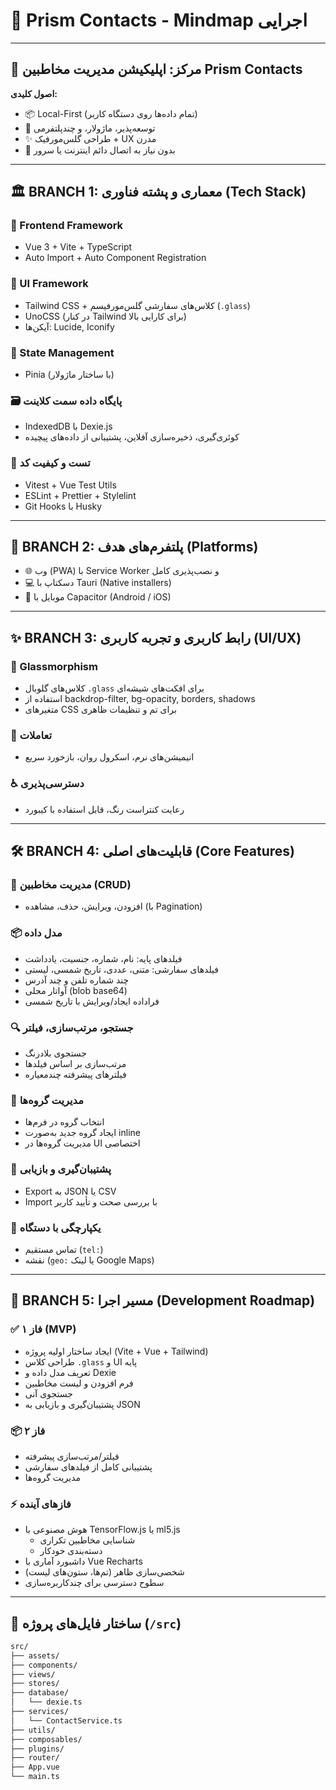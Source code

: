 # 🧠 Prism Contacts - Mindmap اجرایی

---

## 🎯 مرکز: اپلیکیشن مدیریت مخاطبین Prism Contacts

**اصول کلیدی:**

- 📦 Local-First (تمام داده‌ها روی دستگاه کاربر)
- 🧩 توسعه‌پذیر، ماژولار، و چندپلتفرمی
- ✨ طراحی گلس‌مورفیک + UX مدرن
- 🔐 بدون نیاز به اتصال دائم اینترنت یا سرور

---

## 🏛️ BRANCH 1: معماری و پشته فناوری (Tech Stack)

### 🧱 Frontend Framework

- Vue 3 + Vite + TypeScript
- Auto Import + Auto Component Registration

### 🎨 UI Framework

- Tailwind CSS + کلاس‌های سفارشی گلس‌مورفیسم (`.glass`)
- UnoCSS (در کنار Tailwind برای کارایی بالا)
- آیکن‌ها: Lucide, Iconify

### 🧠 State Management

- Pinia (با ساختار ماژولار)

### 🗃️ پایگاه داده سمت کلاینت

- IndexedDB با Dexie.js
- کوئری‌گیری، ذخیره‌سازی آفلاین، پشتیبانی از داده‌های پیچیده

### 🧪 تست و کیفیت کد

- Vitest + Vue Test Utils
- ESLint + Prettier + Stylelint
- Git Hooks با Husky

---

## 📱 BRANCH 2: پلتفرم‌های هدف (Platforms)

- 🌐 وب (PWA) با Service Worker و نصب‌پذیری کامل
- 💻 دسکتاپ با Tauri (Native installers)
- 📱 موبایل با Capacitor (Android / iOS)

---

## ✨ BRANCH 3: رابط کاربری و تجربه کاربری (UI/UX)

### 💎 Glassmorphism

- کلاس‌های گلوبال `.glass` برای افکت‌های شیشه‌ای
- استفاده از backdrop-filter, bg-opacity, borders, shadows
- متغیرهای CSS برای تم و تنظیمات ظاهری

### 🤝 تعاملات

- انیمیشن‌های نرم، اسکرول روان، بازخورد سریع

### ♿ دسترسی‌پذیری

- رعایت کنتراست رنگ، قابل استفاده با کیبورد

---

## 🛠️ BRANCH 4: قابلیت‌های اصلی (Core Features)

### 📇 مدیریت مخاطبین (CRUD)

- افزودن، ویرایش، حذف، مشاهده (با Pagination)

### 📦 مدل داده

- فیلدهای پایه: نام، شماره، جنسیت، یادداشت
- فیلدهای سفارشی: متنی، عددی، تاریخ شمسی، لیستی
- چند شماره تلفن و چند آدرس
- آواتار محلی (blob base64)
- فراداده ایجاد/ویرایش با تاریخ شمسی

### 🔍 جستجو، مرتب‌سازی، فیلتر

- جستجوی بلادرنگ
- مرتب‌سازی بر اساس فیلدها
- فیلترهای پیشرفته چندمعیاره

### 🧭 مدیریت گروه‌ها

- انتخاب گروه در فرم‌ها
- ایجاد گروه جدید به‌صورت inline
- مدیریت گروه‌ها در UI اختصاصی

### 🔄 پشتیبان‌گیری و بازیابی

- Export به JSON یا CSV
- Import با بررسی صحت و تأیید کاربر

### 📱 یکپارچگی با دستگاه

- تماس مستقیم (`tel:`)
- نقشه (`geo:` یا لینک Google Maps)

---

## 🚀 BRANCH 5: مسیر اجرا (Development Roadmap)

### ✅ فاز ۱ (MVP)

- ایجاد ساختار اولیه پروژه (Vite + Vue + Tailwind)
- طراحی کلاس `.glass` و UI پایه
- تعریف مدل داده و Dexie
- فرم افزودن و لیست مخاطبین
- جستجوی آنی
- پشتیبان‌گیری و بازیابی به JSON

### 📦 فاز ۲

- فیلتر/مرتب‌سازی پیشرفته
- پشتیبانی کامل از فیلدهای سفارشی
- مدیریت گروه‌ها

### ⚡ فازهای آینده

- هوش مصنوعی با TensorFlow.js یا ml5.js
  - شناسایی مخاطبین تکراری
  - دسته‌بندی خودکار
- داشبورد آماری با Vue Recharts
- شخصی‌سازی ظاهر (تم‌ها، ستون‌های لیست)
- سطوح دسترسی برای چندکاربره‌سازی

---

## 📁 ساختار فایل‌های پروژه (`/src`)

```bash
src/
├── assets/
├── components/
├── views/
├── stores/
├── database/
│   └── dexie.ts
├── services/
│   └── ContactService.ts
├── utils/
├── composables/
├── plugins/
├── router/
├── App.vue
└── main.ts
```

